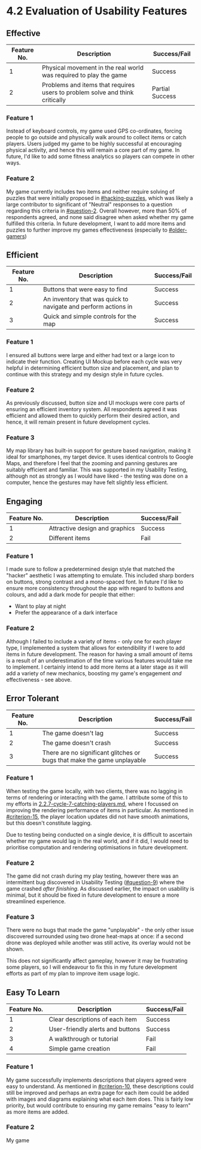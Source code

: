 # 4.2 Evaluation of Usability Features

## Effective

| Feature No. | Description                                                                  | Success/Fail    |
| ----------- | ---------------------------------------------------------------------------- | --------------- |
| 1           | Physical movement in the real world was required to play the game            | Success         |
| 2           | Problems and items that requires users to problem solve and think critically | Partial Success |

### Feature 1

Instead of keyboard controls, my game used GPS co-ordinates, forcing people to go outside and physically walk around to collect items or catch players. Users judged my game to be highly successful at encouraging physical activity, and hence this will remain a core part of my game. In future, I'd like to add some fitness analytics so players can compete in other ways.

### Feature 2

My game currently includes two items and neither require solving of puzzles that were initially proposed in [#hacking-puzzles](../1-analysis/1.4a-features-of-the-proposed-solution.md#hacking-puzzles "mention"), which was likely a large contributor to significant of "Neutral" responses to a question regarding this criteria in [#question-2](../3-testing/3.2-usability-testing.md#question-2 "mention"). Overall however, more than 50% of respondents agreed, and none said disagree when asked whether my game fulfilled this criteria. In future development, I want to add more items and puzzles to further improve my games effectiveness (especially to  [#older-gamers](../1-analysis/1.2-stakeholders.md#older-gamers "mention"))

## Efficient

| Feature No. | Description                                                    | Success/Fail |
| ----------- | -------------------------------------------------------------- | ------------ |
| 1           | Buttons that were easy to find                                 | Success      |
| 2           | An inventory that was quick to navigate and perform actions in | Success      |
| 3           | Quick and simple controls for the map                          | Success      |

### Feature 1

I ensured all buttons were large and either had text or a large icon to indicate their function. Creating UI Mockup before each cycle was very helpful in determining efficient button size and placement, and plan to continue with this strategy and my design style in future cycles.

### Feature 2

As previously discussed, button size and UI mockups were core parts of ensuring an efficient inventory system. All respondents agreed it was efficient and allowed them to quickly perform their desired action, and hence, it will remain present in future development cycles.

### Feature 3

My map library has built-in support for gesture based navigation, making it ideal for smartphones, my target device. It uses identical controls to Google Maps, and therefore I feel that the zooming and panning gestures are suitably efficient and familiar. This was supported in my Usability Testing, although not as strongly as I would have liked - the testing was done on a computer, hence the gestures may have felt slightly less efficient.

## Engaging

| Feature No. | Description                    | Success/Fail |
| ----------- | ------------------------------ | ------------ |
| 1           | Attractive design and graphics | Success      |
| 2           | Different items                | Fail         |

### Feature 1

I made sure to follow a predetermined design style that matched the "hacker" aesthetic I was attempting to emulate. This included sharp borders on buttons, strong contrast and a mono-spaced font. In future I'd like to ensure more consistency throughout the app with regard to buttons and colours, and add a dark mode for people that either:

* Want to play at night
* Prefer the appearance of a dark interface

### Feature 2

Although I failed to include a variety of items - only one for each player type, I implemented a system that allows for extendibility if I were to add items in future development. The reason for having a small amount of items is a result of an underestimation of the time various features would take me to implement. I certainly intend to add more items at a later stage as it will add a variety of new mechanics, boosting my game's engagement _and_ effectiveness - see above.

## Error Tolerant

| Feature No. | Description                                                             | Success/Fail |
| ----------- | ----------------------------------------------------------------------- | ------------ |
| 1           | The game doesn't lag                                                    | Success      |
| 2           | The game doesn't crash                                                  | Success      |
| 3           | There are no significant glitches or bugs that make the game unplayable | Success      |

### Feature 1

When testing the game locally, with two clients, there was no lagging in terms of rendering or interacting with the game. I attribute some of this to my efforts in [2.2.7-cycle-7-catching-players.md](../design-and-development/2.2.7-cycle-7-catching-players.md "mention"), where I focussed on improving the rendering performance of items in particular. As mentioned in [#criterion-15](4.1-evaluation-of-success-criteria.md#criterion-15 "mention"), the player location updates did not have smooth animations, but this doesn't constitute lagging.

Due to testing being conducted on a single device, it is difficult to ascertain whether my game would lag in the real world, and if it did, I would need to prioritise computation and rendering optimisations in future development.

### Feature 2

The game did not crash during my play testing, however there was an intermittent bug discovered in Usability Testing ([#question-9](../3-testing/3.2-usability-testing.md#question-9 "mention")) where the game crashed _after finishing_. As discussed earlier, the impact on usability is minimal, but it should be fixed in future development to ensure a more streamlined experience.

### Feature 3

There were no bugs that made the game "unplayable" - the only other issue discovered surrounded using two drone heat-maps at once: if a second drone was deployed while another was still active, its overlay would not be shown.

This does not significantly affect gameplay, however it may be frustrating some players, so I will endeavour to fix this in my future development efforts as part of my plan to improve item usage logic.

## Easy To Learn

| Feature No. | Description                      | Success/Fail |
| ----------- | -------------------------------- | ------------ |
| 1           | Clear descriptions of each item  | Success      |
| 2           | User-friendly alerts and buttons | Success      |
| 3           | A walkthrough or tutorial        | Fail         |
| 4           | Simple game creation             | Fail         |

### Feature 1

My game successfully implements descriptions that players agreed were easy to understand. As mentioned in [#criterion-10](4.1-evaluation-of-success-criteria.md#criterion-10 "mention"), these descriptions could still be improved and perhaps an extra page for each item could be added with images and diagrams explaining what each item does. This is fairly low priority, but would contribute to ensuring my game remains "easy to learn" as more items are added.

### Feature 2

My game
